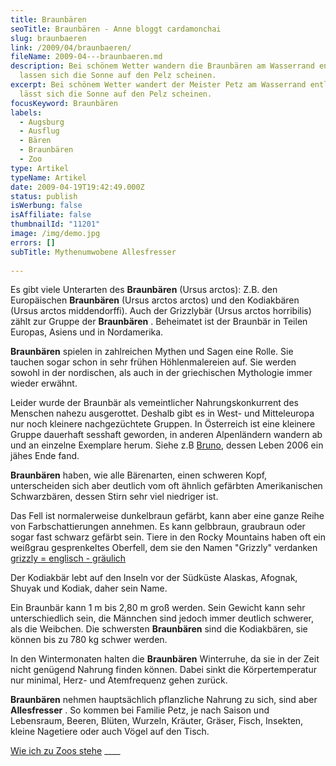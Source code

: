```yaml
---
title: Braunbären
seoTitle: Braunbären - Anne bloggt cardamonchai
slug: braunbaeren
link: /2009/04/braunbaeren/
fileName: 2009-04---braunbaeren.md
description: Bei schönem Wetter wandern die Braunbären am Wasserrand entlang und
  lassen sich die Sonne auf den Pelz scheinen.
excerpt: Bei schönem Wetter wandert der Meister Petz am Wasserrand entlang und
  lässt sich die Sonne auf den Pelz scheinen.
focusKeyword: Braunbären
labels:
  - Augsburg
  - Ausflug
  - Bären
  - Braunbären
  - Zoo
type: Artikel
typeName: Artikel
date: 2009-04-19T19:42:49.000Z
status: publish
isWerbung: false
isAffiliate: false
thumbnailId: "11201"
image: /img/demo.jpg
errors: []
subTitle: Mythenumwobene Allesfresser
  
---
```


Es gibt viele Unterarten des **Braunbären** (Ursus arctos): Z.B. den
Europäischen **Braunbären** (Ursus arctos arctos) und den Kodiakbären (Ursus
arctos middendorffi). Auch der Grizzlybär (Ursus arctos horribilis) zählt zur
Gruppe der **Braunbären** . Beheimatet ist der Braunbär in Teilen Europas,
Asiens und in Nordamerika.

**Braunbären** spielen in zahlreichen Mythen und Sagen eine Rolle. Sie tauchen
sogar schon in sehr frühen Höhlenmalereien auf. Sie werden sowohl in der
nordischen, als auch in der griechischen Mythologie immer wieder erwähnt.

Leider wurde der Braunbär als vemeintlicher Nahrungskonkurrent des Menschen
nahezu ausgerottet. Deshalb gibt es in West- und Mitteleuropa nur noch kleinere
nachgezüchtete Gruppen. In Österreich ist eine kleinere Gruppe dauerhaft
sesshaft geworden, in anderen Alpenländern wandern ab und an einzelne Exemplare
herum. Siehe z.B [Bruno](http://jetzt.sueddeutsche.de/texte/anzeigen/318266),
dessen Leben 2006 ein jähes Ende fand.

**Braunbären** haben, wie alle Bärenarten, einen schweren Kopf, unterscheiden
sich aber deutlich vom oft ähnlich gefärbten Amerikanischen Schwarzbären, dessen
Stirn sehr viel niedriger ist.

Das Fell ist normalerweise dunkelbraun gefärbt, kann aber eine ganze Reihe von
Farbschattierungen annehmen. Es kann gelbbraun, graubraun oder sogar fast
schwarz gefärbt sein. Tiere in den Rocky Mountains haben oft ein weißgrau
gesprenkeltes Oberfell, dem sie den Namen "Grizzly" verdanken
[grizzly = englisch - gräulich](http://dict.leo.org/?lp=ende&from=fx3&search=grizzly)

Der Kodiakbär lebt auf den Inseln vor der Südküste Alaskas, Afognak, Shuyak und
Kodiak, daher sein Name.

Ein Braunbär kann 1 m bis 2,80 m groß werden. Sein Gewicht kann sehr
unterschiedlich sein, die Männchen sind jedoch immer deutlich schwerer, als die
Weibchen. Die schwersten **Braunbären** sind die Kodiakbären, sie können bis zu
780 kg schwer werden.

In den Wintermonaten halten die **Braunbären** Winterruhe, da sie in der Zeit
nicht genügend Nahrung finden können. Dabei sinkt die Körpertemperatur nur
minimal, Herz- und Atemfrequenz gehen zurück.

**Braunbären** nehmen hauptsächlich pflanzliche Nahrung zu sich, sind aber
**Allesfresser** . So kommen bei Familie Petz, je nach Saison und Lebensraum,
Beeren, Blüten, Wurzeln, Kräuter, Gräser, Fisch, Insekten, kleine Nagetiere oder
auch Vögel auf den Tisch.

[Wie ich zu Zoos stehe](/2015/04/wie-ich-zu-zoos-stehe/) \_\_\_\_

  